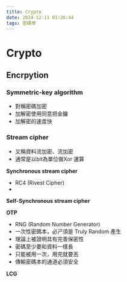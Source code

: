 ```yaml
---
title: Crypto
date: 2024-12-11 01:26:44
tags: 密碼學
---
```


# Crypto


## Encrpytion

### Symmetric-key algorithm

- 對稱密碼加密
- 加解密使用同意把金鑰
- 加解密的速度快

### Stream cipher
- 又稱資料流加密、流加密
- 通常是以bit為單位做Xor 運算



**Synchronous stream cipher**
- RC4 (Rivest Cipher)
- 

**Self-Synchronous stream cipher**



**OTP**
- RNG (Random Number Generator)
- 一次性密碼本，必ㄕ須是 Truly Random 產生
- 理論上被證明具有完善保密性
- 密碼至少要和資料一樣長
- 只能被用一次，用完就要丟
- 傳輸密碼本的通道必須安全


**LCG**








